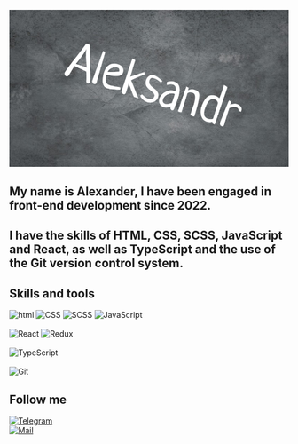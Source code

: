 ![Header](https://github.com/sanek2383/sanek2383/blob/main/assets/quote-2024-08-15-d504452baf425753fb3072b2cdc1afd9.jpg)

## My name is Alexander, I have been engaged in front-end development since 2022.

## I have the skills of HTML, CSS, SCSS, JavaScript and React, as well as TypeScript and the use of the Git version control system.

## Skills and tools

![html](https://img.shields.io/badge/html-E44D26?logo=html)
![CSS](https://img.shields.io/badge/CSS-1572B6?logo=css)
![SCSS](https://img.shields.io/badge/SCSS-CC6699?logo=scss)
![JavaScript](https://img.shields.io/badge/javascript-blue?logo=javascript)<br><br>
![React](https://img.shields.io/badge/React-11DAFB?logo=React)
![Redux](https://img.shields.io/badge/Redux-764ABC?logo=Redux)<br><br>
![TypeScript](https://img.shields.io/badge/TypeScript-5191f0?logo=TypeScript)<br><br>
![Git](https://img.shields.io/badge/Git-D1502F?logo=Git)


## Follow me
[![Telegram](https://img.shields.io/badge/Telegram-11DAFB?logo=Telegram)](https://t.me/AleksandrS2183)<br>
[![Mail](https://img.shields.io/badge/Mail-2011cf?logo=Mail)](https://e.mail.ru/compose/?to=sanek2383@mail.ru)
